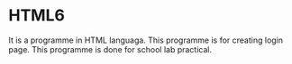 # HTML6
It is a programme in HTML languaga. This programme is for creating login page. This programme is done for school lab practical.
